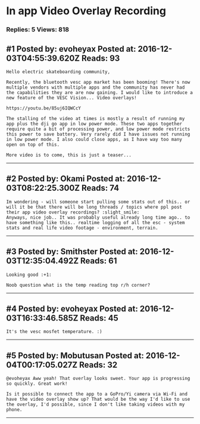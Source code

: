 # In app Video Overlay Recording

### Replies: 5 Views: 818

## \#1 Posted by: evoheyax Posted at: 2016-12-03T04:55:39.620Z Reads: 93

```
Hello electric skateboarding community,

Recently, the bluetooth vesc app market has been booming! There's now multiple vendors with multiple apps and the community has never had the capabilities they are are now gaining. I would like to introduce a new feature of the VESC Vision... Video overlays!

https://youtu.be/85uj6IQWCcY

The stalling of the video at times is mostly a result of running my app plus the dji go app in low power mode. These two apps together require quite a bit of processing power, and low power mode restricts this power to save battery. Very rarely did I have issues not running in low power mode. I also could close apps, as I have way too many open on top of this.

More video is to come, this is just a teaser...
```

---
## \#2 Posted by: Okami Posted at: 2016-12-03T08:22:25.300Z Reads: 74

```
Im wondering - will someone start pulling some stats out of this.. or will it be that there will be long threads / topics where ppl post their app video overlay recordings? :slight_smile:
Anyways, nice job.. It was probably useful already long time ago.. to have something like this.. realtime logging of all the esc - system stats and real life video footage - environment, terrain.
```

---
## \#3 Posted by: Smithster Posted at: 2016-12-03T12:35:04.492Z Reads: 61

```
Looking good :+1: 

Noob question what is the temp reading top r/h corner?
```

---
## \#4 Posted by: evoheyax Posted at: 2016-12-03T16:33:46.585Z Reads: 45

```
It's the vesc mosfet temperature. :)
```

---
## \#5 Posted by: Mobutusan Posted at: 2016-12-04T00:17:05.027Z Reads: 32

```
@evoheyax Aww yeah! That overlay looks sweet. Your app is progressing so quickly. Great work! 

Is it possible to connect the app to a GoPro/Yi camera via Wi-Fi and have the video overlay show up? That would be the way I'd like to use the overlay, I'd possible, since I don't like taking videos with my phone.
```

---
